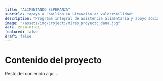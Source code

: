 ```yaml
---
title: "ALIMENTANDO ESPERANZA"
subtitle: "Apoyo a Familias en Situación de Vulnerabilidad"
description: "Programa integral de asistencia alimentaria y apoyo social para familias necesitadas."
image: "/assets/img/projects/mires_proyecto_dana.jpg"
date: 2024-01-01
featured: false
draft: false
---
```


# Contenido del proyecto

Resto del contenido aquí...